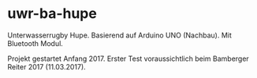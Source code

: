# uwr-ba-hupe
Unterwasserrugby Hupe. Basierend auf Arduino UNO (Nachbau). Mit Bluetooth Modul.

Projekt gestartet Anfang 2017. Erster Test voraussichtlich beim Bamberger Reiter 2017 (11.03.2017).
